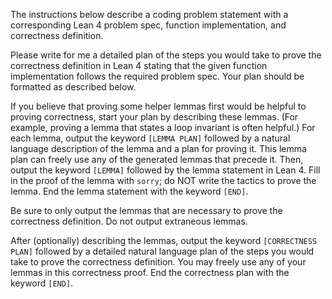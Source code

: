 The instructions below describe a coding problem statement with a corresponding Lean 4 problem spec, function implementation, and correctness definition.

Please write for me a detailed plan of the steps you would take to prove the correctness definition in Lean 4 stating that the given function implementation follows the required problem spec. Your plan should be formatted as described below.

If you believe that proving some helper lemmas first would be helpful to proving correctness, start your plan by describing these lemmas. (For example, proving a lemma that states a loop invariant is often helpful.) For each lemma, output the keyword `[LEMMA PLAN]` followed by a natural language description of the lemma and a plan for proving it. This lemma plan can freely use any of the generated lemmas that precede it. Then, output the keyword `[LEMMA]` followed by the lemma statement in Lean 4. Fill in the proof of the lemma with `sorry`; do NOT write the tactics to prove the lemma. End the lemma statement with the keyword `[END]`.

Be sure to only output the lemmas that are necessary to prove the correctness definition. Do not output extraneous lemmas.

After (optionally) describing the lemmas, output the keyword `[CORRECTNESS PLAN]` followed by a detailed natural language plan of the steps you would take to prove the correctness definition. You may freely use any of your lemmas in this correctness proof. End the correctness plan with the keyword `[END]`.